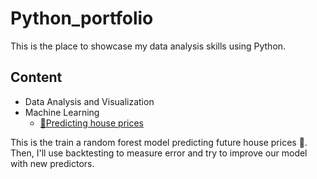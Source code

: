 # Python_portfolio
This is the place to showcase my data analysis skills using Python.
## Content
* Data Analysis and Visualization
* Machine Learning 
  * [🏡Predicting house prices](https://github.com/panpapap/Python_portfolio/blob/main/U_S_House_price_predicting.ipynb)

This is the train a random forest model predicting future house prices 🏡. Then, I'll use backtesting to measure error and try to improve our model with new predictors.
